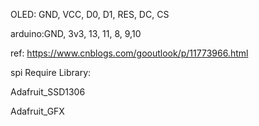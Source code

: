 OLED: GND, VCC, D0, D1, RES, DC, CS

arduino:GND, 3v3, 13, 11, 8, 9,10

ref: https://www.cnblogs.com/gooutlook/p/11773966.html 

spi
Require Library:

Adafruit_SSD1306

Adafruit_GFX
